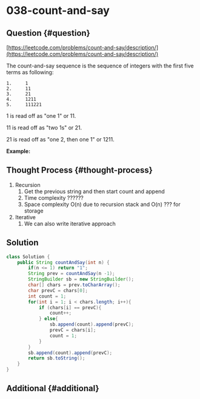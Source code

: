 # 038-count-and-say

## Question {#question}

[https://leetcode.com/problems/count-and-say/description/](https://leetcode.com/problems/count-and-say/description/)

The count-and-say sequence is the sequence of integers with the first five terms as following:

```text
1.     1
2.     11
3.     21
4.     1211
5.     111221
```

1 is read off as "one 1" or 11.

11 is read off as "two 1s" or 21.

21 is read off as "one 2, then one 1" or 1211.

**Example:**

## Thought Process {#thought-process}

1. Recursion
   1. Get the previous string and then start count and append
   2. Time complexity ??????
   3. Space complexity O\(n\) due to recursion stack and O\(n\) ??? for storage
2. Iterative
   1. We can also write iterative approach

## Solution

```java
class Solution {
    public String countAndSay(int n) {
        if(n <= 1) return "1";
        String prev = countAndSay(n -1);
        StringBuilder sb = new StringBuilder();
        char[] chars = prev.toCharArray();
        char prevC = chars[0];
        int count = 1;
        for(int i = 1; i < chars.length; i++){
            if (chars[i] == prevC){
                count++;
            } else{
                sb.append(count).append(prevC);
                prevC = chars[i];
                count = 1;
            }
        }
        sb.append(count).append(prevC);
        return sb.toString();
    }
}
```

## Additional {#additional}

